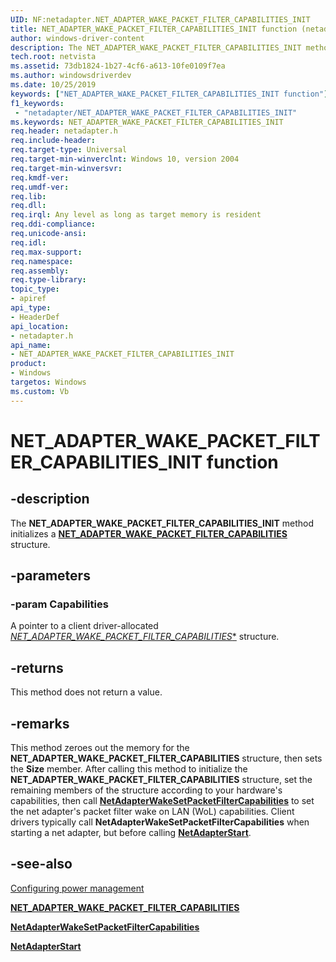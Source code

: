 ```yaml
---
UID: NF:netadapter.NET_ADAPTER_WAKE_PACKET_FILTER_CAPABILITIES_INIT
title: NET_ADAPTER_WAKE_PACKET_FILTER_CAPABILITIES_INIT function (netadapter.h)
author: windows-driver-content
description: The NET_ADAPTER_WAKE_PACKET_FILTER_CAPABILITIES_INIT method initializes a NET_ADAPTER_WAKE_PACKET_FILTER_CAPABILITIES structure.
tech.root: netvista
ms.assetid: 73db1824-1b27-4cf6-a613-10fe0109f7ea
ms.author: windowsdriverdev
ms.date: 10/25/2019
keywords: ["NET_ADAPTER_WAKE_PACKET_FILTER_CAPABILITIES_INIT function"]
f1_keywords:
 - "netadapter/NET_ADAPTER_WAKE_PACKET_FILTER_CAPABILITIES_INIT"
ms.keywords: NET_ADAPTER_WAKE_PACKET_FILTER_CAPABILITIES_INIT
req.header: netadapter.h
req.include-header:
req.target-type: Universal
req.target-min-winverclnt: Windows 10, version 2004
req.target-min-winversvr:
req.kmdf-ver:
req.umdf-ver:
req.lib:
req.dll:
req.irql: Any level as long as target memory is resident
req.ddi-compliance:
req.unicode-ansi:
req.idl:
req.max-support:
req.namespace:
req.assembly:
req.type-library: 
topic_type: 
- apiref
api_type: 
- HeaderDef
api_location: 
- netadapter.h
api_name: 
- NET_ADAPTER_WAKE_PACKET_FILTER_CAPABILITIES_INIT
product: 
- Windows
targetos: Windows
ms.custom: Vb
---
```


# NET_ADAPTER_WAKE_PACKET_FILTER_CAPABILITIES_INIT function


## -description

The **NET_ADAPTER_WAKE_PACKET_FILTER_CAPABILITIES_INIT** method initializes a [**NET_ADAPTER_WAKE_PACKET_FILTER_CAPABILITIES**](../netadapter/ns-netadapter-_net_adapter_wake_packet_filter_capabilities.md) structure.

## -parameters

### -param Capabilities

A pointer to a client driver-allocated [*NET_ADAPTER_WAKE_PACKET_FILTER_CAPABILITIES**](../netadapter/ns-netadapter-_net_adapter_wake_packet_filter_capabilities.md) structure.

## -returns

This method does not return a value.

## -remarks

This method zeroes out the memory for the **NET_ADAPTER_WAKE_PACKET_FILTER_CAPABILITIES** structure, then sets the **Size** member. After calling this method to initialize the **NET_ADAPTER_WAKE_PACKET_FILTER_CAPABILITIES** structure, set the remaining members of the structure according to your hardware's capabilities, then call [**NetAdapterWakeSetPacketFilterCapabilities**](../netadapter/nf-netadapter-netadapterwakesetpacketfiltercapabilities.md) to set the net adapter's packet filter wake on LAN (WoL) capabilities. Client drivers typically call **NetAdapterWakeSetPacketFilterCapabilities** when starting a net adapter, but before calling [**NetAdapterStart**](../netadapter/nf-netadapter-netadapterstart.md).

## -see-also

[Configuring power management](https://docs.microsoft.com/windows-hardware/drivers/netcx/configuring-power-management)

[**NET_ADAPTER_WAKE_PACKET_FILTER_CAPABILITIES**](../netadapter/ns-netadapter-_net_adapter_wake_packet_filter_capabilities.md)

[**NetAdapterWakeSetPacketFilterCapabilities**](../netadapter/nf-netadapter-netadapterwakesetpacketfiltercapabilities.md)

[**NetAdapterStart**](../netadapter/nf-netadapter-netadapterstart.md)
